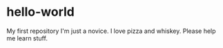 # hello-world
My first repository
I'm just a novice.
I love pizza and whiskey.
Please help me learn stuff.
